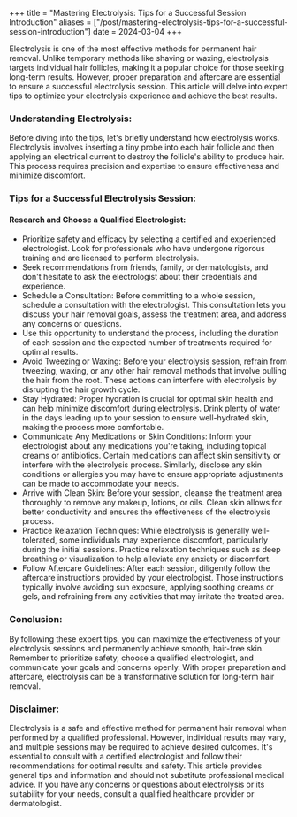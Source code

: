 +++
title = "Mastering Electrolysis: Tips for a Successful Session Introduction"
aliases = ["/post/mastering-electrolysis-tips-for-a-successful-session-introduction"]
date = 2024-03-04
+++

Electrolysis is one of the most effective methods for permanent hair removal. Unlike temporary methods like shaving or waxing, electrolysis targets individual hair follicles, making it a popular choice for those seeking long-term results. However, proper preparation and aftercare are essential to ensure a successful electrolysis session. This article will delve into expert tips to optimize your electrolysis experience and achieve the best results.

### Understanding Electrolysis:

Before diving into the tips, let's briefly understand how electrolysis works. Electrolysis involves inserting a tiny probe into each hair follicle and then applying an electrical current to destroy the follicle's ability to produce hair. This process requires precision and expertise to ensure effectiveness and minimize discomfort.



### Tips for a Successful Electrolysis Session:

#### Research and Choose a Qualified Electrologist:

- Prioritize safety and efficacy by selecting a certified and experienced electrologist. Look for professionals who have undergone rigorous training and are licensed to perform electrolysis.
- Seek recommendations from friends, family, or dermatologists, and don't hesitate to ask the electrologist about their credentials and experience.
- Schedule a Consultation: Before committing to a whole session, schedule a consultation with the electrologist. This consultation lets you discuss your hair removal goals, assess the treatment area, and address any concerns or questions.
- Use this opportunity to understand the process, including the duration of each session and the expected number of treatments required for optimal results.
- Avoid Tweezing or Waxing: Before your electrolysis session, refrain from tweezing, waxing, or any other hair removal methods that involve pulling the hair from the root. These actions can interfere with electrolysis by disrupting the hair growth cycle.
- Stay Hydrated: Proper hydration is crucial for optimal skin health and can help minimize discomfort during electrolysis. Drink plenty of water in the days leading up to your session to ensure well-hydrated skin, making the process more comfortable.
- Communicate Any Medications or Skin Conditions: Inform your electrologist about any medications you're taking, including topical creams or antibiotics. Certain medications can affect skin sensitivity or interfere with the electrolysis process. Similarly, disclose any skin conditions or allergies you may have to ensure appropriate adjustments can be made to accommodate your needs.
- Arrive with Clean Skin: Before your session, cleanse the treatment area thoroughly to remove any makeup, lotions, or oils. Clean skin allows for better conductivity and ensures the effectiveness of the electrolysis process.
- Practice Relaxation Techniques: While electrolysis is generally well-tolerated, some individuals may experience discomfort, particularly during the initial sessions. Practice relaxation techniques such as deep breathing or visualization to help alleviate any anxiety or discomfort.
- Follow Aftercare Guidelines: After each session, diligently follow the aftercare instructions provided by your electrologist. Those instructions typically involve avoiding sun exposure, applying soothing creams or gels, and refraining from any activities that may irritate the treated area.

### Conclusion:

By following these expert tips, you can maximize the effectiveness of your electrolysis sessions and permanently achieve smooth, hair-free skin. Remember to prioritize safety, choose a qualified electrologist, and communicate your goals and concerns openly. With proper preparation and aftercare, electrolysis can be a transformative solution for long-term hair removal.

### Disclaimer:

Electrolysis is a safe and effective method for permanent hair removal when performed by a qualified professional. However, individual results may vary, and multiple sessions may be required to achieve desired outcomes. It's essential to consult with a certified electrologist and follow their recommendations for optimal results and safety. This article provides general tips and information and should not substitute professional medical advice. If you have any concerns or questions about electrolysis or its suitability for your needs, consult a qualified healthcare provider or dermatologist.